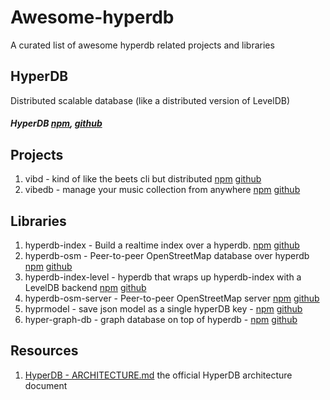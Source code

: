 # Awesome-hyperdb
A curated list of awesome hyperdb related projects and libraries

## HyperDB

Distributed scalable database (like a distributed version of LevelDB)

##### HyperDB [npm](https://www.npmjs.com/package/hyperdb), [github](https://github.com/mafintosh/hyperdb)

## Projects

1. vibd - kind of like the beets cli but distributed [npm](https://www.npmjs.com/package/vibd) [github](https://github.com/vibedrive/vibd)
2. vibedb - manage your music collection from anywhere [npm](https://www.npmjs.com/package/vibedb) [github](https://github.com/vibedrive/vibd)

## Libraries

1. hyperdb-index - Build a realtime index over a hyperdb. [npm](https://www.npmjs.com/package/hyperdb-index) [github](https://github.com/noffle/hyperdb-index)
2. hyperdb-osm - Peer-to-peer OpenStreetMap database over hyperdb [npm](https://www.npmjs.com/package/hyperdb-osm) [github](https://github.com/digidem/hyperdb-osm)
3. hyperdb-index-level - hyperdb that wraps up hyperdb-index with a LevelDB backend [npm](https://www.npmjs.com/package/hyperdb-index-level) [github](https://github.com/noffle/hyperdb-index-level)
4. hyperdb-osm-server -  Peer-to-peer OpenStreetMap server [npm](https://www.npmjs.com/package/hyperdb-osm-server) [github](https://github.com/digidem/hyperdb-osm-server)
5. hyprmodel - save json model as a single hyperDB key - [npm](https://www.npmjs.com/package/hyprmodel) [github](https://github.com/m-onz/hyprmodel)
6. hyper-graph-db - graph database on top of hyperdb - [npm](https://www.npmjs.com/package/hyper-graph-db) [github](https://github.com/e-e-e/hyper-graph-db)



## Resources

1. [HyperDB - ARCHITECTURE.md](https://github.com/mafintosh/hyperdb/blob/master/ARCHITECTURE.md) the official HyperDB architecture document

